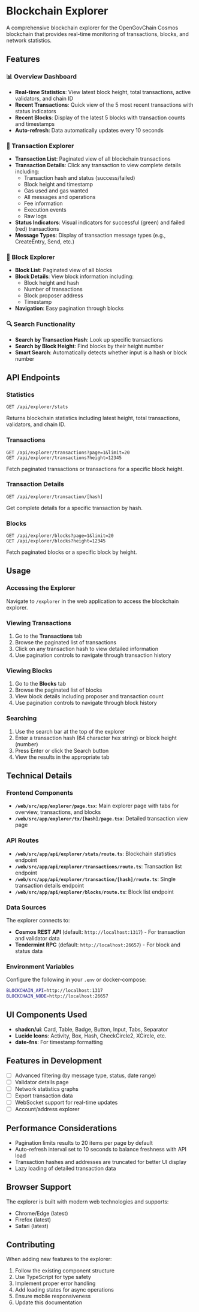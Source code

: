 # Blockchain Explorer

A comprehensive blockchain explorer for the OpenGovChain Cosmos blockchain that provides real-time monitoring of transactions, blocks, and network statistics.

## Features

### 📊 Overview Dashboard
- **Real-time Statistics**: View latest block height, total transactions, active validators, and chain ID
- **Recent Transactions**: Quick view of the 5 most recent transactions with status indicators
- **Recent Blocks**: Display of the latest 5 blocks with transaction counts and timestamps
- **Auto-refresh**: Data automatically updates every 10 seconds

### 💸 Transaction Explorer
- **Transaction List**: Paginated view of all blockchain transactions
- **Transaction Details**: Click any transaction to view complete details including:
  - Transaction hash and status (success/failed)
  - Block height and timestamp
  - Gas used and gas wanted
  - All messages and operations
  - Fee information
  - Execution events
  - Raw logs
- **Status Indicators**: Visual indicators for successful (green) and failed (red) transactions
- **Message Types**: Display of transaction message types (e.g., CreateEntry, Send, etc.)

### 🧱 Block Explorer
- **Block List**: Paginated view of all blocks
- **Block Details**: View block information including:
  - Block height and hash
  - Number of transactions
  - Block proposer address
  - Timestamp
- **Navigation**: Easy pagination through blocks

### 🔍 Search Functionality
- **Search by Transaction Hash**: Look up specific transactions
- **Search by Block Height**: Find blocks by their height number
- **Smart Search**: Automatically detects whether input is a hash or block number

## API Endpoints

### Statistics
```
GET /api/explorer/stats
```
Returns blockchain statistics including latest height, total transactions, validators, and chain ID.

### Transactions
```
GET /api/explorer/transactions?page=1&limit=20
GET /api/explorer/transactions?height=12345
```
Fetch paginated transactions or transactions for a specific block height.

### Transaction Details
```
GET /api/explorer/transaction/[hash]
```
Get complete details for a specific transaction by hash.

### Blocks
```
GET /api/explorer/blocks?page=1&limit=20
GET /api/explorer/blocks?height=12345
```
Fetch paginated blocks or a specific block by height.

## Usage

### Accessing the Explorer
Navigate to `/explorer` in the web application to access the blockchain explorer.

### Viewing Transactions
1. Go to the **Transactions** tab
2. Browse the paginated list of transactions
3. Click on any transaction hash to view detailed information
4. Use pagination controls to navigate through transaction history

### Viewing Blocks
1. Go to the **Blocks** tab
2. Browse the paginated list of blocks
3. View block details including proposer and transaction count
4. Use pagination controls to navigate through block history

### Searching
1. Use the search bar at the top of the explorer
2. Enter a transaction hash (64 character hex string) or block height (number)
3. Press Enter or click the Search button
4. View the results in the appropriate tab

## Technical Details

### Frontend Components
- **`/web/src/app/explorer/page.tsx`**: Main explorer page with tabs for overview, transactions, and blocks
- **`/web/src/app/explorer/tx/[hash]/page.tsx`**: Detailed transaction view page

### API Routes
- **`/web/src/app/api/explorer/stats/route.ts`**: Blockchain statistics endpoint
- **`/web/src/app/api/explorer/transactions/route.ts`**: Transaction list endpoint
- **`/web/src/app/api/explorer/transaction/[hash]/route.ts`**: Single transaction details endpoint
- **`/web/src/app/api/explorer/blocks/route.ts`**: Block list endpoint

### Data Sources
The explorer connects to:
- **Cosmos REST API** (default: `http://localhost:1317`) - For transaction and validator data
- **Tendermint RPC** (default: `http://localhost:26657`) - For block and status data

### Environment Variables
Configure the following in your `.env` or docker-compose:
```bash
BLOCKCHAIN_API=http://localhost:1317
BLOCKCHAIN_NODE=http://localhost:26657
```

## UI Components Used
- **shadcn/ui**: Card, Table, Badge, Button, Input, Tabs, Separator
- **Lucide Icons**: Activity, Box, Hash, CheckCircle2, XCircle, etc.
- **date-fns**: For timestamp formatting

## Features in Development
- [ ] Advanced filtering (by message type, status, date range)
- [ ] Validator details page
- [ ] Network statistics graphs
- [ ] Export transaction data
- [ ] WebSocket support for real-time updates
- [ ] Account/address explorer

## Performance Considerations
- Pagination limits results to 20 items per page by default
- Auto-refresh interval set to 10 seconds to balance freshness with API load
- Transaction hashes and addresses are truncated for better UI display
- Lazy loading of detailed transaction data

## Browser Support
The explorer is built with modern web technologies and supports:
- Chrome/Edge (latest)
- Firefox (latest)
- Safari (latest)

## Contributing
When adding new features to the explorer:
1. Follow the existing component structure
2. Use TypeScript for type safety
3. Implement proper error handling
4. Add loading states for async operations
5. Ensure mobile responsiveness
6. Update this documentation
